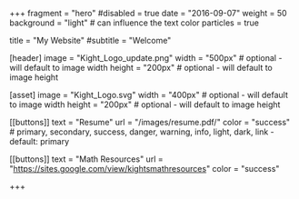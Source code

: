 +++
fragment = "hero"
#disabled = true
date = "2016-09-07"
weight = 50
background = "light" # can influence the text color
particles = true


title = "My Website"
#subtitle = "Welcome"

[header]
  image = "Kight_Logo_update.png"
  width = "500px" # optional - will default to image width
  height = "200px" # optional - will default to image height

[asset]
  image = "Kight_Logo.svg"
  width = "400px" # optional - will default to image width
  height = "200px" # optional - will default to image height

[[buttons]]
  text = "Resume"
  url = "/images/resume.pdf/"
  color = "success" # primary, secondary, success, danger, warning, info, light, dark, link - default: primary

[[buttons]]
  text = "Math Resources"
  url = "https://sites.google.com/view/kightsmathresources"
  color = "success"

+++

